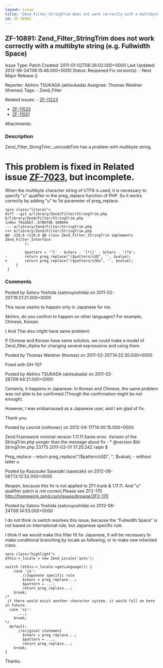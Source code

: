 ```yaml
---
layout: issue
title: "Zend_Filter_StringTrim does not work correctly with a multibyte string (e.g. Fullwidth Space)"
id: ZF-10891
---
```


ZF-10891: Zend\_Filter\_StringTrim does not work correctly with a multibyte string (e.g. Fullwidth Space)
---------------------------------------------------------------------------------------------------------

 Issue Type: Patch Created: 2011-01-02T06:26:02.000+0000 Last Updated: 2012-06-24T06:15:46.000+0000 Status: Reopened Fix version(s): - Next Major Release ()
 
 Reporter:  Akihiro TSUKADA (akitsukada)  Assignee:  Thomas Weidner (thomas)  Tags: - Zend\_Filter
 
 Related issues: - [ZF-11223](/issues/browse/ZF-11223)
- [ZF-11533](/issues/browse/ZF-11533)
- [ZF-11551](/issues/browse/ZF-11551)
 
 Attachments: 
### Description

Zend\_Filter\_StringTrim::\_unicodeTrim has a problem with multibyte string.

This problem is fixed in Related issue [ZF-7023](http://framework.zend.com/issues/browse/ZF-7023), but incomplete.
==================================================================================================================

When the multibyte character string of UTF8 is used, it is necessary to specify "u" qualifier in the preg\_replace function of PHP. So it works correctly by adding "u" to 1st parameter of preg\_replace.

 
    <pre class="literal">
    diff --git a/library/Zend/Filter/StringTrim.php b/library/Zend/Filter/StringTrim.php
    index f9a2bb7..b786f8b 100644
    --- a/library/Zend/Filter/StringTrim.php
    +++ b/library/Zend/Filter/StringTrim.php
    @@ -119,6 +119,6 @@ class Zend_Filter_StringTrim implements Zend_Filter_Interface
             );  
     
             $pattern = '^[' . $chars . ']*|[' . $chars . ']*$';
    -        return preg_replace("/$pattern/sSD", '', $value);
    +        return preg_replace("/$pattern/sSDu", '', $value);
         }   
     }


 

 

### Comments

Posted by Satoru Yoshida (satoruyoshida) on 2011-02-20T19:21:21.000+0000

This issue seems to happen only in Japanese for me.

Akihiro, do you confirm to happen on other languages? For example, Chinese, Korean.

( And Thai also might have same problem)

If Chinese and Korean have same solution, we could make a model of Zend\_filter\_Alpha for changing several expressions and using them.

 

 

Posted by Thomas Weidner (thomas) on 2011-02-25T14:32:30.000+0000

Fixed with GH-107

 

 

Posted by Akihiro TSUKADA (akitsukada) on 2011-02-26T09:44:21.000+0000

Certainly, it happens in Japanese. In Korean and Chinese, the same problem was not able to be confirmed (Though the confirmation might be not enough).

However, I was embarrassed as a Japanese user, and I am glad of fix.

Thank you.

 

 

Posted by Leonid (volhovec) on 2012-04-11T14:00:15.000+0000

Zend Framework minimal version 1.11.11 Same error. Version of the StringTrim.php yonger than the message about fix - \* @version $Id: StringTrim.php 23775 2011-03-01 17:25:24Z ralph $

Preg\_replace - return preg\_replace("/$pattern/sSD", '', $value); - without latter u

 

 

Posted by Kazusuke Sasezaki (sasezaki) on 2012-06-06T13:12:52.000+0000

Reopen, because this fix is not applied to ZF1 trunk & 1.11.11. And "u" qualifier patch is not correct.Please see ZF2-170 <http://framework.zend.com/issues/browse/ZF2-170>

 

 

Posted by Satoru Yoshida (satoruyoshida) on 2012-06-24T06:14:53.000+0000

I do not think /u switch resolves this issue, because the "Fullwidth Space" is not based on international rule, but Japanese specific rule.

I think if we would make this filter fit for Japanese, It will be necessary to make conditional branching by locale as following, or to make new inherited class.

 
    <pre class="highlight">
    $this->_locale = new Zend_Locale('auto');
    
    switch ($this->_locale->getLanguage()) {
        case 'ja':
            //Japanese specific rule
            $chars = preg_replace...;
            $pattern = ...;
            return preg_replace...;
        break;
    /*
     if there would exist another character system, it would fall on here in future.
      case 'xx':
          ...;
        break;
    */
      default:
          //original statement
            $chars = preg_replace...;
            $pattern = ...;
            return preg_replace...;
        break;
    }


Thanks.

 

 